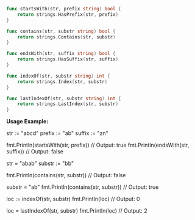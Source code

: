 ```go
func startsWith(str, prefix string) bool {
	return strings.HasPrefix(str, prefix)
}

func contains(str, substr string) bool {
	return strings.Contains(str, substr)
}

func endsWith(str, suffix string) bool {
	return strings.HasSuffix(str, suffix)
}

func indexOf(str, substr string) int {
	return strings.Index(str, substr)
}

func lastIndexOf(str, substr string) int {
	return strings.LastIndex(str, substr)
}
```

**Usage Example:**


str := "abcd"
prefix := "ab"
suffix := "zn"

fmt.Println(startsWith(str, prefix)) // Output: true
fmt.Println(endsWith(str, suffix)) // Output: false

str = "abab"
substr := "bb"

fmt.Println(contains(str, substr)) // Output: false

substr = "ab"
fmt.Println(contains(str, substr)) // Output: true

loc := indexOf(str, substr)
fmt.Println(loc) // Output: 0

loc = lastIndexOf(str, substr)
fmt.Println(loc) // Output: 2

